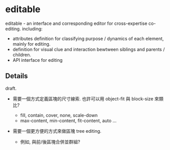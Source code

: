 # editable

editable - an interface and corresponding editor for cross-expertise co-editing. including:

 - attributes definition for classifying purpose / dynamics of each element, mainly for editing.
 - definition for visual clue and interaction bewtween siblings and parents / children.
 - API interface for editing


## Details

draft.

 * 需要一個方式定義區塊的尺寸線索. 也許可以用 object-fit 與 block-size 來類比?
   - fill, contain, cover, none, scale-down 
   - max-content, min-content, fit-content, auto ...

 * 需要一個更方便的方式來做區塊 tree editing.
   - 例如, 與前/後區塊合併並群組?
